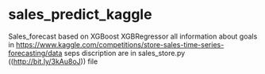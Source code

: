 # sales_predict_kaggle
Sales_forecast based on XGBoost XGBRegressor
all information about goals in https://www.kaggle.com/competitions/store-sales-time-series-forecasting/data
seps discription are in sales_store.py ((http://bit.ly/3kAu8oJ)) file
